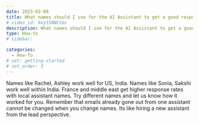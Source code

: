 ```yaml
---
date: 2023-02-08
title: What names should I use for the AI Assistant to get a good response rate ?
# video_id: 6xyI5NNCCmc
description: What names should I use for the AI Assistant to get a good response rate
type: How-to
# sidebar:

categories:
  - How-To
# set: getting-started
# set_order: 3
---
```

Names like Rachel, Ashley work well for US, India. Names like Sonia, Sakshi work well within India. France and middle east get higher response rates with local assistant names. Try different  names and let us know how it worked for you. Remember that emails already gone out from one assistant cannot be changed when you change names. Its like hiring a new assistant from the lead perspective.